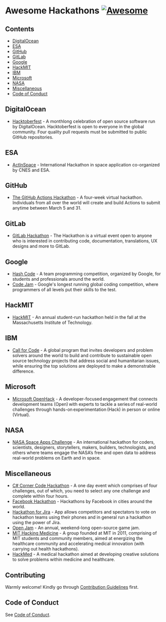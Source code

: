 # Awesome Hackathons [![Awesome](https://awesome.re/badge-flat.svg)](https://awesome.re)

## Contents

* [DigitalOcean](#digitalocean)
* [ESA](#esa)
* [GitHub](#github)
* [GitLab](#gitlab)
* [Google](#google)
* [HackMIT](#hackmit)
* [IBM](#ibm)
* [Microsoft](#microsoft)
* [NASA](#nasa)
* [Miscellaneous](#miscellaneous)
* [Code of Conduct](#code-of-conduct)

## DigitalOcean
* [Hacktoberfest](https://hacktoberfest.digitalocean.com/) - A monthlong celebration of open source software run by DigitalOcean. Hacktoberfest is open to everyone in the global community. Four quality pull requests must be submitted to public GitHub repositories.

## ESA
* [ActInSpace](https://actinspace.org/) - International Hackathon in space application co-organized by CNES and ESA.

## GitHub
* [The GitHub Actions Hackathon](https://www.githubhackathon.com/) - A four-week virtual hackathon. Individuals from all over the world will create and build Actions to submit anytime between March 5 and 31.

## GitLab
* [GitLab Hackathon](https://about.gitlab.com/community/hackathon/) - The Hackathon is a virtual event open to anyone who is interested in contributing code, documentation, translations, UX designs and more to GitLab.

## Google
* [Hash Code](https://codingcompetitions.withgoogle.com/hashcode/) - A team programming competition, organized by Google, for students and professionals around the world.
* [Code Jam](https://codingcompetitions.withgoogle.com/codejam) - Google's longest running global coding competition, where programmers of all levels put their skills to the test.

## HackMIT
* [HackMIT](https://hackmit.org/) - An annual student-run hackathon held in the fall at the Massachusetts Institute of Technology.

## IBM
* [Call for Code](https://developer.ibm.com/callforcode/) - A global program that invites developers and problem solvers around the world to build and contribute to sustainable open source technology projects that address social and humanitarian issues, while ensuring the top solutions are deployed to make a demonstrable difference.

## Microsoft
* [Microsoft OpenHack](https://openhack.microsoft.com/) - A developer-focused engagement that connects development teams (Open) with experts to tackle a series of real-world challenges through hands-on experimentation (Hack) in person or online (Virtual).

## NASA
* [NASA Space Apps Challenge](https://www.spaceappschallenge.org/) - An international hackathon for coders, scientists, designers, storytellers, makers, builders, technologists, and others where teams engage the NASA’s free and open data to address real-world problems on Earth and in space.

## Miscellaneous
* [C# Corner Code Hackathon](https://www.c-sharpcorner.com/events/c-sharp-corner-code-hackathon) - A one day event which comprises of four challenges, out of which, you need to select any one challenge and complete within four hours.
* [Facebook Hackathon](https://www.facebook.com/hackathon) - Hackathons by Facebook in cities around the world.
* [Hackathon for Jira](https://marketplace.atlassian.com/apps/1214757/hackathon-for-jira?tab=overview&hosting=cloud) - App allows competitors and spectators to vote on hackathon teams using their phones and in general run a hackathon using the power of Jira.
* [Open Jam](https://openjam.io/) - An annual, weekend-long open-source game jam.
* [MIT Hacking Medicine](https://hackingmedicine.mit.edu/) - A group founded at MIT in 2011, comprising of MIT students and community members, aimed at energizing the healthcare community and accelerating medical innovation (with carrying out health hackathons).
* [HackMed](https://hackmed.uk/) - A medical hackathon aimed at developing creative solutions to solve problems within medicine and healthcare.

## Contributing

Warmly welcome! Kindly go through [Contribution Guidelines](CONTRIBUTING.md) first.

## Code of Conduct

See [Code of Conduct](CODE-OF-CONDUCT.md).

